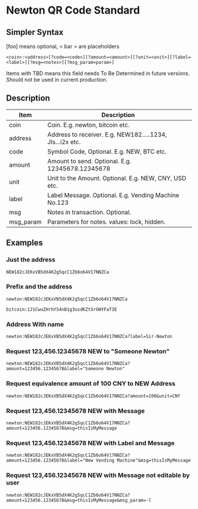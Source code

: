 

# Newton QR Code Standard


## Simpler Syntax

[foo] means optional, < bar > are placeholders

`<coin>:<address>[?code=<code>][?amount=<amount>][?unit=<unit>][?label=<label>][?msg=<notes>][?msg_param=param>]`

Items with TBD means this field needs To Be Determined in future versions. Should not be used in current production.

## Description

| Item           | Description       |
| -------------- | ----------------- |
| coin           | Coin. E.g. newton, bitcoin etc. |
| address        | Address to receiver. E.g. NEW182.....1234, JIs...i2x etc. |
| code           | Symbol Code, Optional. E.g. NEW, BTC etc. |
| amount         | Amount to send. Optional. E.g. 12345678.12345678 |
| unit           | Unit to the Amount. Optional. E.g. NEW, CNY, USD etc. |
| label          | Label Message. Optional. E.g. Vending Machine No.123 |
| msg            | Notes in transaction. Optional. |
| msg_param      | Parameters for notes. values: lock, hidden.   |

## Examples

### Just the address

`NEW182cJEKxVB5dX4K2g5qcC1Zb6o64V17NNZCa`

### Prefix and the address

`newton:NEW182cJEKxVB5dX4K2g5qcC1Zb6o64V17NNZCa`

`bitcoin:1J1CwuZHrhYS4nB1g3osdKZtSrGWYFaT3E`

### Address With name

`newton:NEW182cJEKxVB5dX4K2g5qcC1Zb6o64V17NNZCa?label=Sir-Newton`

### Request 123,456.12345678 NEW to "Someone Newton"

`newton:NEW182cJEKxVB5dX4K2g5qcC1Zb6o64V17NNZCa?amount=123456.12345678&label="Someone Newton"`

### Request equivalence amount of 100 CNY to NEW Address

`newton:NEW182cJEKxVB5dX4K2g5qcC1Zb6o64V17NNZCa?amount=100&unit=CNY`

### Request 123,456.12345678 NEW with Message

`newton:NEW182cJEKxVB5dX4K2g5qcC1Zb6o64V17NNZCa?amount=123456.12345678&msg=thisIsMyMessage`

### Request 123,456.12345678 NEW with Label and Message

`newton:NEW182cJEKxVB5dX4K2g5qcC1Zb6o64V17NNZCa?amount=123456.12345678&label="New Vending Machine"&msg=thisIsMyMessage`

### Request 123,456.12345678 NEW with Message not editable by user

`newton:NEW182cJEKxVB5dX4K2g5qcC1Zb6o64V17NNZCa?amount=123456.12345678&msg=thisIsMyMessage&msg_param=-l`
